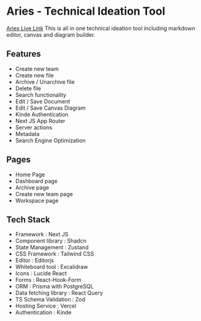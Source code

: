 # Aries - Technical Ideation Tool
[Aries Live Link](https://aries-project.vercel.app)
This is all in one technical ideation tool including markdown editor, canvas and diagram builder.

## Features

- Create new team
- Create new file
- Archive / Unarchive file
- Delete file
- Search functionality
- Edit / Save Document
- Edit / Save Canvas Diagram 
- Kinde Authentication
- Next JS App Router
- Server actions
- Metadata
- Search Engine Optimization

## Pages

- Home Page
- Dashboard page
- Archive page
- Create new team page
- Workspace page

## Tech Stack

- Framework : Next JS
- Component library : Shadcn
- State Management : Zustand
- CSS Framework : Tailwind CSS
- Editor : Editorjs
- Whiteboard tool : Excalidraw
- Icons : Lucide React 
- Forms : React-Hook-Form
- ORM : Prisma with PostgreSQL
- Data fetching library : React Query
- TS Schema Validation : Zod
- Hosting Service : Vercel
- Authentication : Kinde

